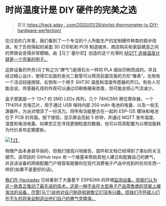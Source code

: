 # 时尚温度计是 DIY 硬件的完美之选

> 原文:[https://hack aday . com/2020/01/29/stylist-thermometer-is-DIY-hardware-perfection/](https://hackaday.com/2020/01/29/stylish-thermometer-is-diy-hardware-perfection/)

在过去的几年里，我们看到了一个专注的个人所能生产的定制硬件种类的稳步改进。有了负担得起的桌面 3D 打印机和 PCB 制造服务，商店购买和家庭建造之间的界限会变得非常模糊。由【马丁·塞尔尼】创造的这个光滑的 [MQTT 连接温度计就是一个完美的例子。](https://github.com/mcer12/Temper-ESP8266)

这款设备的外壳(马丁称之为“脾气”)是用石头一样的 PLA 细丝印刷而成的，并且经过精心设计，使得它后面的发光二极管可以照亮前面完美的方形“像素”。左侧有一个活动铰链按钮，右侧有一个用于 SHT30 温度和湿度传感器的开口。有些人可能会说，传感器孔径的外观可以通过印刷格栅来改善，但可能会担心气流减少。

盒子里面是一个 13×7 的 SMD LEDs 阵列，几个 74HC595 移位寄存器，一个 TP4054 充电芯片，用于通过 USB 保持内部 250 mAh 电池的电量，以及一些无源器件，为派对增添了一份活力。将所有功能整合在一起的 ESP-12E 模块和电池位于 PCB 的背面。按下按钮，显示屏会亮起 5 秒钟，并通过 MQTT 发布温度、湿度和电池电量。如果您正在寻找更细粒度的数据，也可以将其配置为以增加能耗为代价发布定期更新。

[![](../Images/04aa1eff1b216e40b85a9c3294660099.png)T2】](https://hackaday.com/wp-content/uploads/2020/01/temper_detail2.jpg)

物理产品本身是华丽的，但我们很高兴地报告，固件和文档已经得到了类似的关注细节。该项目的 GitHub repo 有一个维基来帮助其他人建立和配置自己的脾气，并且该设备的网络配置门户很容易就像你在现代消费电子产品中找到的任何东西一样好(如果不是更好的话)。

[我们在 Hackaday](https://hackaday.com/2020/01/08/an-esp8266-environmental-monitor-in-your-usb-port/) 已经看到了大量基于 ESP8266 的环境[监测设备，但我们认为这一款真正推动了最先进的技术。这是一种不会在大型电子产品零售商的货架上被淘汰的设备，尽管[马丁]说他对自己制造和销售它们没有兴趣，但我们不怀疑人们在不久的将来会制造出他们自己的脾气克隆体。](https://hackaday.com/2019/05/31/freeform-esp8266-network-attached-data-display/)